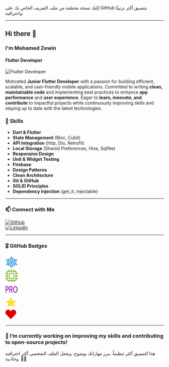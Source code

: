إليك نسخة محسّنة من ملف التعريف الخاص بك على GitHub بتنسيق أكثر ترتيبًا واحترافية:  

---

## Hi there 👋  
### I'm Mohamed Zewin  
#### Flutter Developer  

![Flutter Developer](https://arturssmirnovs.github.io/github-profile-readme-generator/images/banner.png)  

Motivated **Junior Flutter Developer** with a passion for building efficient, scalable, and user-friendly mobile applications. Committed to writing **clean, maintainable code** and implementing best practices to enhance **app performance** and **user experience**. Eager to **learn, innovate, and contribute** to impactful projects while continuously improving skills and staying up to date with the latest technologies.  

### 🚀 Skills  
- **Dart & Flutter**  
- **State Management** (Bloc, Cubit)  
- **API Integration** (http, Dio, Retrofit)  
- **Local Storage** (Shared Preferences, Hive, Sqflite)  
- **Responsive Design**  
- **Unit & Widget Testing**  
- **Firebase**  
- **Design Patterns**  
- **Clean Architecture**  
- **Git & GitHub**  
- **SOLID Principles**  
- **Dependency Injection** (get_it, injectable)  

---

### 📫 Connect with Me  
[![GitHub](https://cdn.jsdelivr.net/npm/simple-icons@3.0.1/icons/github.svg)](https://github.com/mohamedzewin01)  
[![LinkedIn](https://cdn.jsdelivr.net/npm/simple-icons@3.0.1/icons/linkedin.svg)](https://www.linkedin.com/in/mohammed-zewin-55927226a/)  

---

### 🎖 GitHub Badges  
<a href='https://archiveprogram.github.com/'><img src='https://raw.githubusercontent.com/acervenky/animated-github-badges/master/assets/acbadge.gif' width='40' height='40'></a>  
<a href='https://docs.github.com/en/developers'><img src='https://raw.githubusercontent.com/acervenky/animated-github-badges/master/assets/devbadge.gif' width='40' height='40'></a>  
<a href='https://github.com/pricing'><img src='https://raw.githubusercontent.com/acervenky/animated-github-badges/master/assets/pro.gif' width='40' height='40'></a>  
<a href='https://stars.github.com/'><img src='https://raw.githubusercontent.com/acervenky/animated-github-badges/master/assets/starbadge.gif' width='35' height='35'></a>  
<a href='https://docs.github.com/en/github/supporting-the-open-source-community-with-github-sponsors'><img src='https://raw.githubusercontent.com/acervenky/animated-github-badges/master/assets/sponsorbadge.gif' width='35' height='35'></a>  

---

### 🔭 I’m currently working on improving my skills and contributing to open-source projects!  

هذا التنسيق أكثر تنظيماً، يبرز مهاراتك بوضوح، ويجعل الملف الشخصي أكثر احترافية وجاذبية. 🚀🎯
